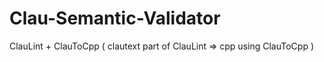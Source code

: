 # Clau-Semantic-Validator
ClauLint + ClauToCpp ( clautext part of ClauLint =>  cpp  using ClauToCpp )
